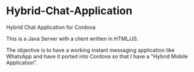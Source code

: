 # Hybrid-Chat-Application
Hybrid Chat Application for Cordova

This is a Java Server with a client written in HTML/JS.

The objective is to have a working instant messaging application like WhatsApp and have it
ported into Cordova so that I have a "Hybrid Mobile Application".
